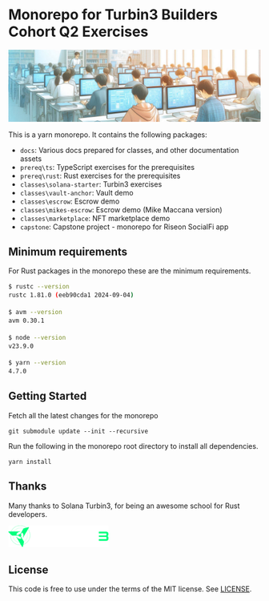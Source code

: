 # Monorepo for Turbin3 Builders Cohort Q2 Exercises

<img src="./docs/assets/classroom.jpeg" alt="Turbin3" width="650"/>

This is a yarn monorepo. It contains the following packages:

- `docs`: Various docs prepared for classes, and other documentation assets
- `prereq\ts`: TypeScript exercises for the prerequisites
- `prereq\rust`: Rust exercises for the prerequisites
- `classes\solana-starter`: Turbin3 exercises
- `classes\vault-anchor`: Vault demo
- `classes\escrow`: Escrow demo
- `classes\mikes-escrow`: Escrow demo (Mike Maccana version)
- `classes\marketplace`: NFT marketplace demo
- `capstone`: Capstone project - monorepo for Riseon SocialFi app

## Minimum requirements

For Rust packages in the monorepo these are the minimum requirements.

```bash
$ rustc --version
rustc 1.81.0 (eeb90cda1 2024-09-04)

$ avm --version
avm 0.30.1

$ node --version
v23.9.0

$ yarn --version
4.7.0
```

## Getting Started

Fetch all the latest changes for the monorepo

```
git submodule update --init --recursive
```

Run the following in the monorepo root directory to install all dependencies.

```
yarn install
```

## Thanks

Many thanks to Solana Turbin3, for being an awesome school for Rust developers.

<img src="./docs/assets/turbine-logo-text.svg" alt="Turbin3" width="200"/>

## License

This code is free to use under the terms of the MIT license. See [LICENSE](LICENSE).
